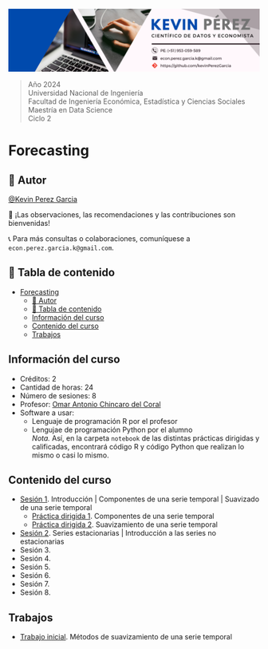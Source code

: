 ![logo](https://github.com/kevinPerezGarcia/kevinPerezGarcia/blob/main/logo.png)

> Año 2024 <br>
Universidad Nacional de Ingeniería <br>
Facultad de Ingeniería Económica, Estadística y Ciencias Sociales <br>
Maestría en Data Science <br>
Ciclo 2

# Forecasting

## 👥 Autor

[@Kevin Perez Garcia](https://www.linkedin.com/in/kevinperezgarcia)

🤝 ¡Las observaciones, las recomendaciones y las contribuciones son bienvenidas!

📞 Para más consultas o colaboraciones, comuníquese a `econ.perez.garcia.k@gmail.com`.

## 📌 Tabla de contenido
- [Forecasting](#forecasting)
  - [👥 Autor](#-autor)
  - [📌 Tabla de contenido](#-tabla-de-contenido)
  - [Información del curso](#información-del-curso)
  - [Contenido del curso](#contenido-del-curso)
  - [Trabajos](#trabajos)

## Información del curso

* Créditos: 2
* Cantidad de horas: 24
* Número de sesiones: 8
* Profesor: [Omar Antonio Chincaro del Coral](https://www.linkedin.com/in/oachincaro/)
* Software a usar:
  * Lenguaje de programación R por el profesor
  * Lengujae de programación Python por el alumno <br>
  *Nota.* Así, en la carpeta `notebook` de las distintas prácticas dirigidas y calificadas, encontrará código R y código Python que realizan lo mismo o casi lo mismo.

## Contenido del curso

* [Sesión 1](./sesion1/). Introducción | Componentes de una serie temporal | Suavizado de una serie temporal
  * [Práctica dirigida 1](/sesion1/pd1/). Componentes de una serie temporal
  * [Práctica dirigida 2](/sesion1/pd2/). Suavizamiento de una serie temporal
* [Sesión 2](./sesion2/). Series estacionarias | Introducción a las series no estacionarias
* Sesión 3.
* Sesión 4.
* Sesión 5.
* Sesión 6.
* Sesión 7.
* Sesión 8.

## Trabajos

* [Trabajo inicial](/trabajoInicial/). Métodos de suavizamiento de una serie temporal